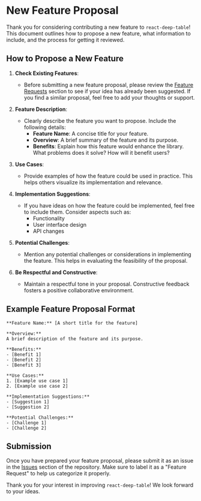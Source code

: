 # New Feature Proposal

Thank you for considering contributing a new feature to `react-deep-table`! This document outlines how to propose a new feature, what information to include, and the process for getting it reviewed.

## How to Propose a New Feature

1. **Check Existing Features**:
   - Before submitting a new feature proposal, please review the [Feature Requests](https://github.com/hellojyoti03/react-deep-table/issues) section to see if your idea has already been suggested. If you find a similar proposal, feel free to add your thoughts or support.

2. **Feature Description**:
   - Clearly describe the feature you want to propose. Include the following details:
     - **Feature Name**: A concise title for your feature.
     - **Overview**: A brief summary of the feature and its purpose.
     - **Benefits**: Explain how this feature would enhance the library. What problems does it solve? How will it benefit users?

3. **Use Cases**:
   - Provide examples of how the feature could be used in practice. This helps others visualize its implementation and relevance.

4. **Implementation Suggestions**:
   - If you have ideas on how the feature could be implemented, feel free to include them. Consider aspects such as:
     - Functionality
     - User interface design
     - API changes

5. **Potential Challenges**:
   - Mention any potential challenges or considerations in implementing the feature. This helps in evaluating the feasibility of the proposal.

6. **Be Respectful and Constructive**:
   - Maintain a respectful tone in your proposal. Constructive feedback fosters a positive collaborative environment.

## Example Feature Proposal Format

```
**Feature Name:** [A short title for the feature]

**Overview:**
A brief description of the feature and its purpose.

**Benefits:**
- [Benefit 1]
- [Benefit 2]
- [Benefit 3]

**Use Cases:**
1. [Example use case 1]
2. [Example use case 2]

**Implementation Suggestions:**
- [Suggestion 1]
- [Suggestion 2]

**Potential Challenges:**
- [Challenge 1]
- [Challenge 2]
```

## Submission

Once you have prepared your feature proposal, please submit it as an issue in the [Issues](https://github.com/hellojyoti03/react-deep-table/issues) section of the repository. Make sure to label it as a "Feature Request" to help us categorize it properly.

Thank you for your interest in improving `react-deep-table`! We look forward to your ideas.
